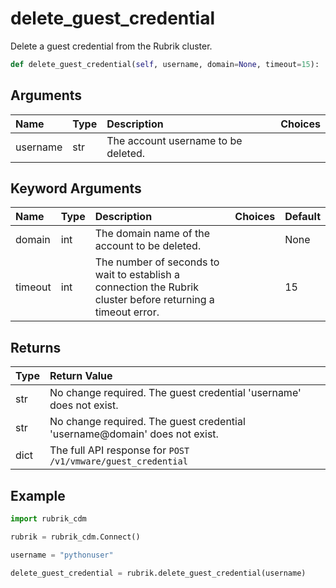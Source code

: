 # delete\_guest\_credential

Delete a guest credential from the Rubrik cluster.

```python
def delete_guest_credential(self, username, domain=None, timeout=15):
```

## Arguments

| Name | Type | Description | Choices |
| :--- | :--- | :--- | :--- |
| username | str | The account username to be deleted. |  |

## Keyword Arguments

| Name | Type | Description | Choices | Default |
| :--- | :--- | :--- | :--- | :--- |
| domain | int | The domain name of the account to be deleted. |  | None |
| timeout | int | The number of seconds to wait to establish a connection the Rubrik cluster before returning a timeout error. |  | 15 |

## Returns

| Type | Return Value |
| :--- | :--- |
| str | No change required. The guest credential 'username' does not exist. |
| str | No change required. The guest credential 'username@domain' does not exist. |
| dict | The full API response for `POST /v1/vmware/guest_credential` |

## Example

```python
import rubrik_cdm

rubrik = rubrik_cdm.Connect()

username = "pythonuser"

delete_guest_credential = rubrik.delete_guest_credential(username)
```

